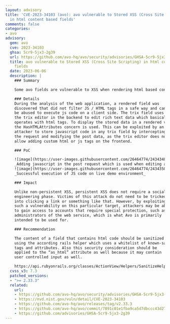 ```yaml
---
layout: advisory
title: 'CVE-2023-34103 (avo): avo vulnerable to Stored XSS (Cross Site Scripting)
  in html content based fields'
comments: false
categories:
- avo
advisory:
  gem: avo
  cve: 2023-34103
  ghsa: 5cr9-5jx3-2g39
  url: https://github.com/avo-hq/avo/security/advisories/GHSA-5cr9-5jx3-2g39
  title: avo vulnerable to Stored XSS (Cross Site Scripting) in html content based
    fields
  date: 2023-06-06
  description: |
    ### Summary

    Some avo fields are vulnerable to XSS when rendering html based content.

    ### Details
    During the analysis of the web application, a rendered field was
    discovered that did not filter JS / HTML tags in a safe way and can
    be abused to execute js code on a client side. The trix field uses
    the trix editor in the backend to edit rich text data which basically
    operates with html tags. To display the stored data in a rendered view,
    the HasHTMLAttributes concern is used. This can be exploited by an
    attacker to store javascript code in any trix field by intercepting
    the request and modifying the post data, as the trix editor does not
    allow adding custom html or js tags on the frontend.

    ### PoC

    ![image](https://user-images.githubusercontent.com/26464774/243434868-47857054-9b20-437f-842f-0750d53c9b0e.png)
    _Adding javascript in the post request which is used when editing a "post" resource (body is declared as a trix field)_
    ![image](https://user-images.githubusercontent.com/26464774/243435009-948593a0-5179-4368-977c-ec36d2373925.png)
    _Successful execution of JS code on live demo environment_

    ### Impact

    Unlike non-persistent XSS, persistent XSS does not require a social
    engineering phase. Victims of this attack do not need to be tricked
    into clicking a link or something like that. However, by exploiting
    such a vulnerability on this particular target, attackers may be able
    to gain access to accounts that require special protection, such as
    administrators of the web service, which is what Avo is primarily
    intended to be used for.

    ### Recommendation

    The content of a field that contains html code should be sanitized
    using the according rails helper which uses a whitelist of known-safe
    tags and attributes. Also this security consideration should be
    applied to the “as_html” attribute as well because it may contain
    user controlled input as well.

    https://api.rubyonrails.org/classes/ActionView/Helpers/SanitizeHelper.html
  cvss_v3: 7.3
  patched_versions:
  - ">= 2.33.3"
  related:
    url:
    - https://github.com/avo-hq/avo/security/advisories/GHSA-5cr9-5jx3-2g39
    - https://nvd.nist.gov/vuln/detail/CVE-2023-34103
    - https://github.com/avo-hq/avo/releases/tag/v2.33.3
    - https://github.com/avo-hq/avo/commit/7891c01e1fba9ca5d7dbccc43d27f385e5d08563
    - https://github.com/advisories/GHSA-5cr9-5jx3-2g39
---
```

